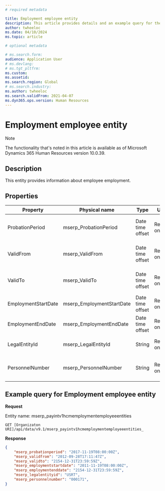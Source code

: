 ```yaml
---
# required metadata

title: Employment employee entity
description: This article provides details and an example query for the Employment employee entity in Microsoft Dynamics 365 Human Resources.
author: twheeloc
ms.date: 04/10/2024
ms.topic: article

# optional metadata

# ms.search.form: 
audience: Application User
# ms.devlang: 
# ms.tgt_pltfrm: 
ms.custom: 
ms.assetid: 
ms.search.region: Global
# ms.search.industry: 
ms.author: twheeloc
ms.search.validFrom: 2021-04-07
ms.dyn365.ops.version: Human Resources
---
```


# Employment employee entity

> [!NOTE]
> The functionality that's noted in this article is available as of Microsoft Dynamics 365 Human Resources version 10.0.39.

## Description

This entity provides information about employee employment.

## Properties

| Property | Physical name | Type | Use | Description |
|---|---|---|---|---|
| ProbationPeriod | mserp\_ProbationPeriod | Date time offset | Read-only | Details of the probation period.|
| ValidFrom | mserp\_ValidFrom | Date time offset | Read-only | The first date that employment is valid. |
| ValidTo | mserp\_ValidTo | Date time offset | Read-only | The last date that employment is valid. |
| EmploymentStartDate | mserp\_EmploymentStartDate | Date time offset | Read-only | The start date of employment. |
| EmploymentEndDate | mserp\_EmploymentEndDate | Date time offset | Read-only | The end date of employment. |
| LegalEntityId | mserp\_LegalEntityId | String | Read-only | Details of the assigned legal entity. |
| PersonnelNumber | mserp\_PersonnelNumber | String | Read-only | The personnel number of the worker. |

## Example query for Employment employee entity

**Request**

Entity name: mserp\_payintv1hcmemploymentemployeeentities

```http
GET [Organizaton URI]/api/data/v9.1/mserp_payintv1hcmemploymentemployeeentities_
```

**Response**

```json
{
    "mserp_probationperiod": "2017-11-19T08:00:00Z",
    "mserp_validfrom": "2012-09-28T17:11:47Z",
    "mserp_validto": "2154-12-31T23:59:59Z",
    "mserp_employmentstartdate": "2011-11-19T08:00:00Z",
    "mserp_employmentenddate": "2154-12-31T23:59:59Z",
    "mserp_legalentityid": "USRT",
    "mserp_personnelnumber": "000171",
}
```
